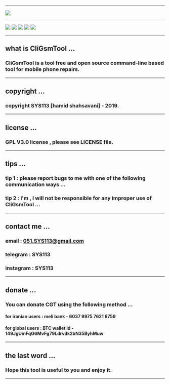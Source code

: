 ------------------------------------------------------------------------------------------------------------------

![](https://github.com/sys113/CliGsmTool/raw/master/CGT.png)

------------------------------------------------------------------------------------------------------------------

![](https://img.shields.io/github/stars/SYS113/CliGsmTool.svg)
![](https://img.shields.io/github/forks/SYS113/CliGsmTool.svg)
![](https://img.shields.io/github/tag/SYS113/CliGsmTool.svg)
![](https://img.shields.io/github/release/SYS113/CliGsmTool.svg)
![](https://img.shields.io/github/issues/SYS113/CliGsmTool.svg)

------------------------------------------------------------------------------------------------------------------

## what is CliGsmTool ...

### CliGsmTool is a tool free and open source command-line based tool for mobile phone repairs.
------------------------------------------------------------------------------------------------------------------

## copyright ...

### copyright SYS113 [hamid shahsavani] - 2019.

------------------------------------------------------------------------------------------------------------------

## license ...

### GPL V3.0 license , please see LICENSE file.

------------------------------------------------------------------------------------------------------------------

## tips ...

### tip 1 : please report bugs to me with one of the following communication ways ...
### tip 2 : i'm , I will not be responsible for any improper use of CliGsmTool ...

------------------------------------------------------------------------------------------------------------------

## contact me ...

### email      : 051.SYS113@gmail.com
### telegram   : SYS113
### instagram  : SYS113

------------------------------------------------------------------------------------------------------------------

## donate ...

### You can donate CGT using the following method ...

#### for iranian users :   meli bank   - 6037 9975 7621 6759
#### for global  users : BTC wallet id - 149JgUmFqG6MvFg79Ldrvdk2bN35ByhMuw
	
-------------------------------------------------------------------------------------------------------------------

## the last word ...

### Hope this tool is useful to you and enjoy it.

-------------------------------------------------------------------------------------------------------------------
